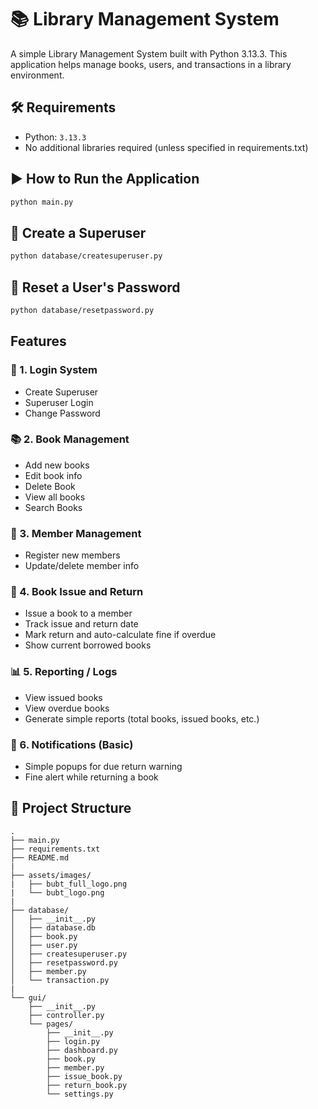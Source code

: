 # 📚 Library Management System
A simple Library Management System built with Python 3.13.3. This application helps manage books, users, and transactions in a library environment.

## 🛠 Requirements
- Python: `3.13.3`
- No additional libraries required (unless specified in requirements.txt)

## ▶️ How to Run the Application
```bash
python main.py
```

## 👑 Create a Superuser
```bash
python database/createsuperuser.py
```
## 🔐 Reset a User's Password
```bash
python database/resetpassword.py
```

## Features
### 🔐 1. Login System
- Create Superuser
- Superuser Login
- Change Password
### 📚 2. Book Management
- Add new books
- Edit book info
- Delete Book
- View all books
- Search Books
### 👤 3. Member Management
- Register new members
- Update/delete member info
### 🔄 4. Book Issue and Return
- Issue a book to a member
- Track issue and return date
- Mark return and auto-calculate fine if overdue
- Show current borrowed books
### 📊 5. Reporting / Logs
- View issued books
- View overdue books
- Generate simple reports (total books, issued books, etc.)
### 🔔 6. Notifications (Basic)
- Simple popups for due return warning
- Fine alert while returning a book


## 📁 Project Structure
```
.
├── main.py
├── requirements.txt
├── README.md
|
├── assets/images/
|   ├── bubt_full_logo.png
|   └── bubt_logo.png
|
├── database/
│   ├── __init__.py
│   ├── database.db
│   ├── book.py
│   ├── user.py
│   ├── createsuperuser.py
│   ├── resetpassword.py
│   ├── member.py
│   └── transaction.py
|
└── gui/
    ├── __init__.py
    ├── controller.py
    └── pages/
        ├── __init__.py
        ├── login.py
        ├── dashboard.py
        ├── book.py
        ├── member.py
        ├── issue_book.py
        ├── return_book.py
        └── settings.py
```